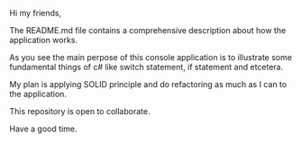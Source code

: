 Hi my friends,

The README.md file contains a comprehensive description about how the application works.

As you see the main perpose of this console application is to illustrate some fundamental things of c# like switch statement, if statement and etcetera.

My plan is applying SOLID principle and do refactoring as much as I can to the application.

This repository is open to collaborate.

Have a good time.